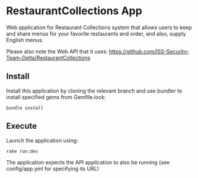# RestaurantCollections App
Web application for Restaurant Collections system that allows users to keep and share menus for your favorite restaurants and order, and also, supply English menus.

Please also note the Web API that it uses: https://github.com/ISS-Security-Team-Delta/RestaurantCollections

## Install
Install this application by cloning the relevant branch and use bundler to install specified gems from Gemfile.lock:

`bundle install`


## Execute
Launch the application using:

`rake run:dev`

The application expects the API application to also be running (see config/app.yml for specifying its URL)